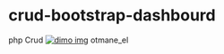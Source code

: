 # crud-bootstrap-dashbourd
php Crud
<a href="https://webeeuf.000webhostapp.com/index.php"><img src="https://controle-php.000webhostapp.com/dimo.jpg" alt="dimo img"></a>
otmane_el
